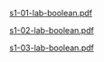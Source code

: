 [s1-01-lab-boolean.pdf](https://github.com/swerchansky/CT-ITMO/labs-dm/s1-01-lab-boolean.pdf)

[s1-02-lab-boolean.pdf](https://github.com/swerchansky/CT-ITMO/labs-dm/s1-02-lab-coding.pdf)

[s1-03-lab-boolean.pdf](https://github.com/swerchansky/CT-ITMO/labs-dm/s1-03-lab-combinatorics.pdf)
